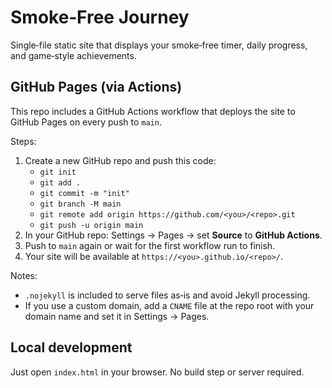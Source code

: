 # Smoke‑Free Journey

Single‑file static site that displays your smoke‑free timer, daily progress, and game‑style achievements.

## GitHub Pages (via Actions)

This repo includes a GitHub Actions workflow that deploys the site to GitHub Pages on every push to `main`.

Steps:

1. Create a new GitHub repo and push this code:
   - `git init`
   - `git add .`
   - `git commit -m "init"`
   - `git branch -M main`
   - `git remote add origin https://github.com/<you>/<repo>.git`
   - `git push -u origin main`
2. In your GitHub repo: Settings → Pages → set **Source** to **GitHub Actions**.
3. Push to `main` again or wait for the first workflow run to finish.
4. Your site will be available at `https://<you>.github.io/<repo>/`.

Notes:
- `.nojekyll` is included to serve files as‑is and avoid Jekyll processing.
- If you use a custom domain, add a `CNAME` file at the repo root with your domain name and set it in Settings → Pages.

## Local development

Just open `index.html` in your browser. No build step or server required.

